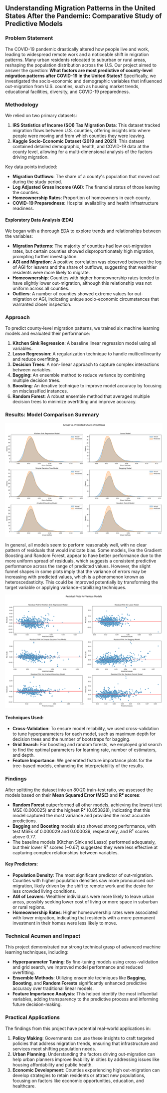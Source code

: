 ## Understanding Migration Patterns in the United States After the Pandemic: Comparative Study of Predictive Models

### Problem Statement

The COVID-19 pandemic drastically altered how people live and work, leading to widespread remote work and a noticeable shift in migration patterns. Many urban residents relocated to suburban or rural areas, reshaping the population distribution across the U.S. Our project aimed to answer the question: **What factors are most predictive of county-level migration patterns after COVID-19 in the United States?** Specifically, we investigated the socio-economic and demographic variables that influenced out-migration from U.S. counties, such as housing market trends, educational facilities, diversity, and COVID-19 preparedness.

### Methodology

We relied on two primary datasets:

1. **IRS Statistics of Income (SOI) Tax Migration Data**: This dataset tracked migration flows between U.S. counties, offering insights into where people were moving and from which counties they were leaving.
2. **Kaggle Socio-Economic Dataset (2019 and 2021)**: This dataset contained detailed demographic, health, and COVID-19 data at the county level, allowing for a multi-dimensional analysis of the factors driving migration.

Key data points included:
- **Migration Outflows**: The share of a county's population that moved out during the study period.
- **Log Adjusted Gross Income (AGI)**: The financial status of those leaving the counties.
- **Homeownership Rates**: Proportion of homeowners in each county.
- **COVID-19 Preparedness**: Hospital availability and health infrastructure readiness.
  
#### Exploratory Data Analysis (EDA)

We began with a thorough EDA to explore trends and relationships between the variables:
- **Migration Patterns**: The majority of counties had low out-migration rates, but certain counties showed disproportionately high migration, prompting further investigation.
- **AGI and Migration**: A positive correlation was observed between the log of AGI for leavers and the share of outflows, suggesting that wealthier residents were more likely to migrate.
- **Homeownership**: Counties with higher homeownership rates tended to have slightly lower out-migration, although this relationship was not uniform across all counties.
- **Outliers**: A number of counties showed extreme values for out-migration or AGI, indicating unique socio-economic circumstances that warranted closer inspection.

### Approach

To predict county-level migration patterns, we trained six machine learning models and evaluated their performance:
1. **Kitchen Sink Regression**: A baseline linear regression model using all variables.
2. **Lasso Regression**: A regularization technique to handle multicollinearity and reduce overfitting.
3. **Decision Trees**: A non-linear approach to capture complex interactions between variables.
4. **Bagging**: An ensemble method to reduce variance by combining multiple decision trees.
5. **Boosting**: An iterative technique to improve model accuracy by focusing on misclassified instances.
6. **Random Forest**: A robust ensemble method that averaged multiple decision trees to minimize overfitting and improve accuracy.

### Results: Model Comparison Summary

![alt text](output1.png)

In general, all models seem to perform reasonably well, with no clear pattern of residuals that would indicate bias. Some models, like the Gradient Boosting and Random Forest, appear to have better performance due to the more uniform spread of residuals, which suggests a consistent predictive performance across the range of predicted values. However, the slight funnel shapes in some plots imply that the variance of errors may be increasing with predicted values, which is a phenomenon known as heteroscedasticity. This could be improved potentially by transforming the target variable or applying variance-stabilizing techniques.

![alt text](output2.png)


#### Techniques Used:
- **Cross-Validation**: To ensure model reliability, we used cross-validation to tune hyperparameters for each model, such as maximum depth for decision trees and the number of bootstraps for bagging.
- **Grid Search**: For boosting and random forests, we employed grid search to find the optimal parameters for learning rate, number of estimators, and depth.
- **Feature Importance**: We generated feature importance plots for the tree-based models, enhancing the interpretability of the results.

### Findings

After splitting the dataset into an 80:20 train-test ratio, we assessed the models based on their **Mean Squared Error (MSE)** and **R² scores**:

- **Random Forest** outperformed all other models, achieving the lowest test MSE (0.000025) and the highest R² (0.853828), indicating that this model captured the most variance and provided the most accurate predictions.
- **Bagging** and **Boosting** models also showed strong performance, with test MSEs of 0.000029 and 0.000039, respectively, and R² scores above 0.77.
- The baseline models (Kitchen Sink and Lasso) performed adequately, but their lower R² scores (~0.67) suggested they were less effective at capturing complex relationships between variables.

#### Key Predictors:
- **Population Density**: The most significant predictor of out-migration. Counties with higher population densities saw more pronounced out-migration, likely driven by the shift to remote work and the desire for less crowded living conditions.
- **AGI of Leavers**: Wealthier individuals were more likely to leave urban areas, possibly seeking lower cost of living or more space in suburban or rural regions.
- **Homeownership Rates**: Higher homeownership rates were associated with lower migration, indicating that residents with a more permanent investment in their homes were less likely to move.

### Technical Acumen and Impact

This project demonstrated our strong technical grasp of advanced machine learning techniques, including:
- **Hyperparameter Tuning**: By fine-tuning models using cross-validation and grid search, we improved model performance and reduced overfitting.
- **Ensemble Methods**: Utilizing ensemble techniques like **Bagging**, **Boosting**, and **Random Forests** significantly enhanced predictive accuracy over traditional linear models.
- **Feature Importance Analysis**: This helped identify the most influential variables, adding transparency to the predictive process and informing future decision-making.
  
### Practical Applications

The findings from this project have potential real-world applications in:
1. **Policy Making**: Governments can use these insights to craft targeted policies that address migration trends, ensuring that infrastructure and services meet shifting population needs.
2. **Urban Planning**: Understanding the factors driving out-migration can help urban planners improve livability in cities by addressing issues like housing affordability and public health.
3. **Economic Development**: Counties experiencing high out-migration can develop strategies to retain residents or attract new populations, focusing on factors like economic opportunities, education, and healthcare.

